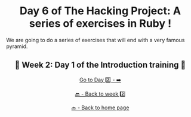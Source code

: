 <h1 align="center">Day 6 of The Hacking Project: A series of exercises in Ruby !</h1>

We are going to do a series of exercises that will end with a very famous pyramid.

<h2 align="center">🎉 Week 2: Day 1 of the Introduction training 🎉</h2>

<div align="center">
  
  [Go to Day 2️⃣ - ➡️](https://github.com/BenjaminCharmes/THP_Introduction/tree/main/Week_2/Day_2)

</div>

<div align="center">

  [🔙 - Back to week 2️⃣](https://github.com/BenjaminCharmes/THP_Introduction/tree/main/Week_2)

  [🔙 - Back to home page](https://github.com/BenjaminCharmes/THP_Introduction)

</div>